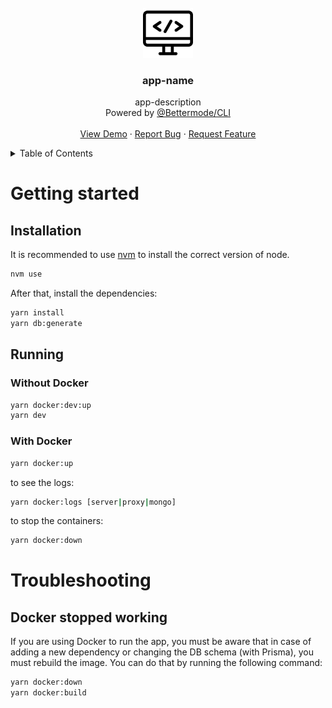 <!-- PROJECT LOGO -->
<br />
<div align="center">
  <a href="app-repo">
    <picture>
      <source media="(prefers-color-scheme: dark)" srcset="images/dark-logo.png">
      <img src="images/light-logo.png" alt="Logo" width="80" height="80">
    </picture>
  </a>

  <h3 align="center">app-name</h3>

  <p align="center">
    app-description
    <br />
    Powered by <a href="app-repo">@Bettermode/CLI</a>
    <br />
    <br />
    <a href="app-repo">View Demo</a>
    ·
    <a href="app-repo/issues">Report Bug</a>
    ·
    <a href="app-repo/issues">Request Feature</a>
  </p>
</div>

<!-- TABLE OF CONTENTS -->
<details>
  <summary>Table of Contents</summary>
  <ol>
    <li>
      <a href="#getting-started">Getting started</a>
      <ul>
        <li><a href="#installation">Installation</a></li>
        <li><a href="#running">Running</a></li>
      </ul>
    </li>
    <li><a href="#troubleshooting">Troubleshooting</a></li>
  </ol>
</details>

# Getting started

## Installation

It is recommended to use [nvm](https://github.com/nvm-sh/nvm) to install the correct version of node.

```bash
nvm use
```

After that, install the dependencies:

```bash
yarn install
yarn db:generate
```

## Running

### Without Docker

```bash
yarn docker:dev:up
yarn dev
```

### With Docker

```bash
yarn docker:up
```

to see the logs:

```bash
yarn docker:logs [server|proxy|mongo]
```

to stop the containers:

```bash
yarn docker:down
```

# Troubleshooting

## Docker stopped working

If you are using Docker to run the app, you must be aware that in case of adding a new dependency or changing the DB schema (with Prisma), you must rebuild the image. You can do that by running the following command:

```bash
yarn docker:down
yarn docker:build
```
